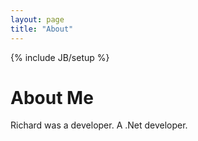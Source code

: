 ```yaml
---
layout: page
title: "About"
---
```

{% include JB/setup %}

About Me
========

Richard was a developer. A .Net developer.